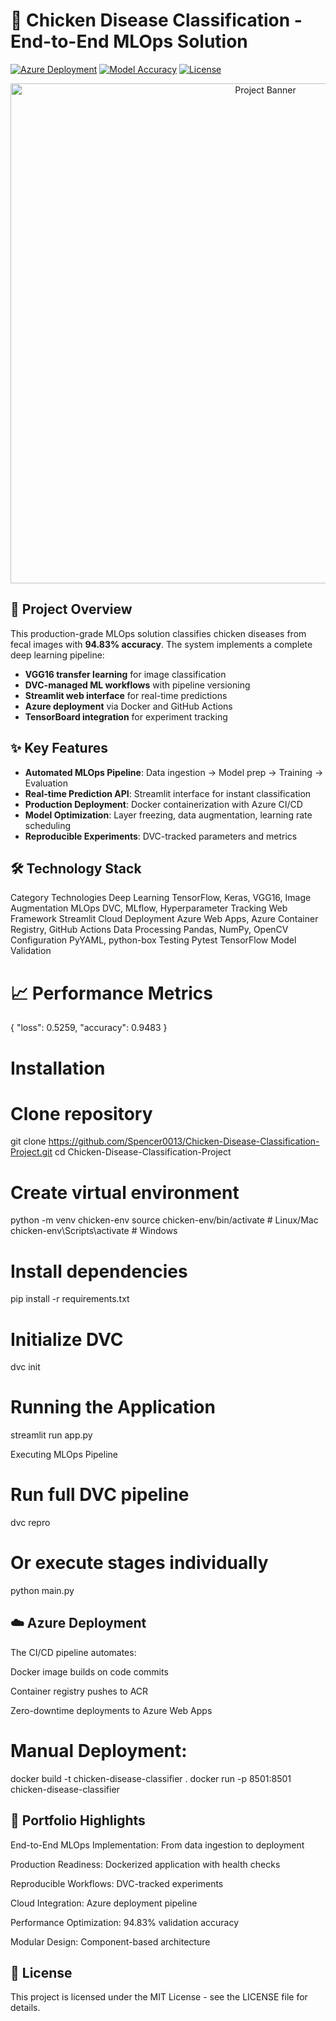 # 🐔 Chicken Disease Classification - End-to-End MLOps Solution

[![Azure Deployment](https://img.shields.io/badge/Deployed%20on-Azure%20Web%20Apps-blue)](https://your-app.azurewebsites.net)
[![Model Accuracy](https://img.shields.io/badge/Accuracy-94.83%25-brightgreen)](scores.json)
[![License](https://img.shields.io/badge/License-MIT-green.svg)](LICENSE)

<div align="center">
  <img src="https://i.imgur.com/chicken-disease-banner.jpg" alt="Project Banner" width="800">
</div>

## 🚀 Project Overview
This production-grade MLOps solution classifies chicken diseases from fecal images with **94.83% accuracy**. The system implements a complete deep learning pipeline:
- **VGG16 transfer learning** for image classification
- **DVC-managed ML workflows** with pipeline versioning
- **Streamlit web interface** for real-time predictions
- **Azure deployment** via Docker and GitHub Actions
- **TensorBoard integration** for experiment tracking

## ✨ Key Features
- **Automated MLOps Pipeline**: Data ingestion → Model prep → Training → Evaluation
- **Real-time Prediction API**: Streamlit interface for instant classification
- **Production Deployment**: Docker containerization with Azure CI/CD
- **Model Optimization**: Layer freezing, data augmentation, learning rate scheduling
- **Reproducible Experiments**: DVC-tracked parameters and metrics


##  🛠️ Technology Stack
Category	              Technologies
Deep Learning	          TensorFlow, Keras, VGG16, Image Augmentation
MLOps	                  DVC, MLflow, Hyperparameter Tracking
Web Framework	          Streamlit
Cloud Deployment	      Azure Web Apps, Azure Container Registry, GitHub Actions
Data Processing	          Pandas, NumPy, OpenCV
Configuration	          PyYAML, python-box
Testing	                  Pytest TensorFlow Model Validation



  # 📈 Performance Metrics

 {
    "loss": 0.5259,
    "accuracy": 0.9483
}

  # Installation

 # Clone repository
git clone https://github.com/Spencer0013/Chicken-Disease-Classification-Project.git
cd Chicken-Disease-Classification-Project

# Create virtual environment
python -m venv chicken-env
source chicken-env/bin/activate  # Linux/Mac
chicken-env\Scripts\activate    # Windows

# Install dependencies
pip install -r requirements.txt

# Initialize DVC
dvc init

 # Running the Application
 streamlit run app.py

 Executing MLOps Pipeline

 # Run full DVC pipeline
dvc repro

# Or execute stages individually
python main.py

## ☁️ Azure Deployment

The CI/CD pipeline automates:

Docker image builds on code commits

Container registry pushes to ACR

Zero-downtime deployments to Azure Web Apps

# Manual Deployment:
docker build -t chicken-disease-classifier .
docker run -p 8501:8501 chicken-disease-classifier

## 📝 Portfolio Highlights

End-to-End MLOps Implementation: From data ingestion to deployment

Production Readiness: Dockerized application with health checks

Reproducible Workflows: DVC-tracked experiments

Cloud Integration: Azure deployment pipeline

Performance Optimization: 94.83% validation accuracy

Modular Design: Component-based architecture

## 📜 License
This project is licensed under the MIT License - see the LICENSE file for details.